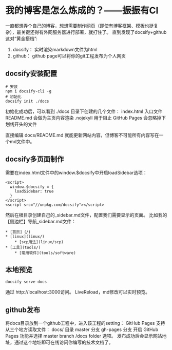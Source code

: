 # 我的博客是怎么炼成的？——振振有CI
一直都想弄个自己的博客，想想需要制作网页（即使有博客框架、模板也挺复杂），最关键还得有外网服务器进行部署，就打住了。
直到发现了docsify+github这对“黄金搭档”:
1. docsify： 实时渲染markdown文件为html
2. github：  github page可以将你的git工程发布为个人网页

## docsify安装配置
```
# 安装
npm i docsify-cli -g
# 初始化
docsify init ./docs
```

初始化成功后，可以看到 ./docs 目录下创建的几个文件：
index.html 入口文件
README.md 会做为主页内容渲染
.nojekyll 用于阻止 GitHub Pages 会忽略掉下划线开头的文件

直接编辑 docs/README.md 就能更新网站内容，但博客不可能所有内容写在一个md文件中。

## docsify多页面制作
需要在index.html文件中的window.$docsify中开启loadSidebar选项：
```
<script>
  window.$docsify = {
    loadSidebar: true
  }
</script>
<script src="//unpkg.com/docsify"></script>
```
然后在根目录创建自己的_sidebar.md文件，配置我们需要显示的页面。
比如我的【侧边栏】导航_sidebar.md文件：
```
* [首页]（/)
* [linux](linux/)
    * [scp用法](linux/scp)
* [工具](tools/)
    * [常用软件](tools/software)
```

## 本地预览
```
docsify serve docs
``` 
通过 http://localhost:3000访问。
LiveReload，md修改可以实时预览。

## github发布
将docs目录放到一个github工程中，进入该工程的setting：
GitHub Pages 支持从三个地方读取文件：
docs/ 目录
master 分支
gh-pages 分支
开启 GitHub Pages 功能并选择 master branch /docs folder 选项。
发布成功后会显示网站地址，通过这个地址即可在线访问你编写的技术文档了。
